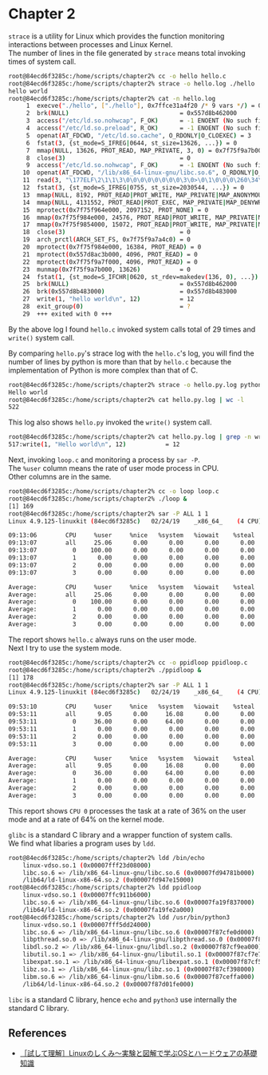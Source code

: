 # Chapter 2

`strace` is a utility for Linux which provides the function monitoring interactions between processes and Linux Kernel.  
The number of lines in the file generated by `strace` means total invoking times of system call.
```bash
root@84ecd6f3285c:/home/scripts/chapter2% cc -o hello hello.c
root@84ecd6f3285c:/home/scripts/chapter2% strace -o hello.log ./hello
hello world
root@84ecd6f3285c:/home/scripts/chapter2% cat -n hello.log
     1	execve("./hello", ["./hello"], 0x7ffce31a4f20 /* 9 vars */) = 0
     2	brk(NULL)                               = 0x557d8b462000
     3	access("/etc/ld.so.nohwcap", F_OK)      = -1 ENOENT (No such file or directory)
     4	access("/etc/ld.so.preload", R_OK)      = -1 ENOENT (No such file or directory)
     5	openat(AT_FDCWD, "/etc/ld.so.cache", O_RDONLY|O_CLOEXEC) = 3
     6	fstat(3, {st_mode=S_IFREG|0644, st_size=13626, ...}) = 0
     7	mmap(NULL, 13626, PROT_READ, MAP_PRIVATE, 3, 0) = 0x7f75f9a7b000
     8	close(3)                                = 0
     9	access("/etc/ld.so.nohwcap", F_OK)      = -1 ENOENT (No such file or directory)
    10	openat(AT_FDCWD, "/lib/x86_64-linux-gnu/libc.so.6", O_RDONLY|O_CLOEXEC) = 3
    11	read(3, "\177ELF\2\1\1\3\0\0\0\0\0\0\0\0\3\0>\0\1\0\0\0\260\34\2\0\0\0\0\0"..., 832) = 832
    12	fstat(3, {st_mode=S_IFREG|0755, st_size=2030544, ...}) = 0
    13	mmap(NULL, 8192, PROT_READ|PROT_WRITE, MAP_PRIVATE|MAP_ANONYMOUS, -1, 0) = 0x7f75f9a79000
    14	mmap(NULL, 4131552, PROT_READ|PROT_EXEC, MAP_PRIVATE|MAP_DENYWRITE, 3, 0) = 0x7f75f9467000
    15	mprotect(0x7f75f964e000, 2097152, PROT_NONE) = 0
    16	mmap(0x7f75f984e000, 24576, PROT_READ|PROT_WRITE, MAP_PRIVATE|MAP_FIXED|MAP_DENYWRITE, 3, 0x1e7000) = 0x7f75f984e000
    17	mmap(0x7f75f9854000, 15072, PROT_READ|PROT_WRITE, MAP_PRIVATE|MAP_FIXED|MAP_ANONYMOUS, -1, 0) = 0x7f75f9854000
    18	close(3)                                = 0
    19	arch_prctl(ARCH_SET_FS, 0x7f75f9a7a4c0) = 0
    20	mprotect(0x7f75f984e000, 16384, PROT_READ) = 0
    21	mprotect(0x557d8ac3b000, 4096, PROT_READ) = 0
    22	mprotect(0x7f75f9a7f000, 4096, PROT_READ) = 0
    23	munmap(0x7f75f9a7b000, 13626)           = 0
    24	fstat(1, {st_mode=S_IFCHR|0620, st_rdev=makedev(136, 0), ...}) = 0
    25	brk(NULL)                               = 0x557d8b462000
    26	brk(0x557d8b483000)                     = 0x557d8b483000
    27	write(1, "hello world\n", 12)           = 12
    28	exit_group(0)                           = ?
    29	+++ exited with 0 +++
```
By the above log I found `hello.c` invoked system calls total of 29 times and `write()` system call.

By comparing `hello.py`'s strace log with the `hello.c`'s log, you will find the number of lines by python is more than that by `hello.c` because the implementation of Python is more complex than that of C.  
```bash
root@84ecd6f3285c:/home/scripts/chapter2% strace -o hello.py.log python3 ./hello.py
Hello world
root@84ecd6f3285c:/home/scripts/chapter2% cat hello.py.log | wc -l
522
```
This log also shows `hello.py` invoked the `write()` system call.
```bash
root@84ecd6f3285c:/home/scripts/chapter2% cat hello.py.log | grep -n write
517:write(1, "Hello world\n", 12)           = 12
```

Next, invoking `loop.c` and monitoring a process by `sar -P`.  
The `%user` column means the rate of user mode process in CPU.  
Other columns are in the same.
```bash
root@84ecd6f3285c:/home/scripts/chapter2% cc -o loop loop.c
root@84ecd6f3285c:/home/scripts/chapter2% ./loop &
[1] 169
root@84ecd6f3285c:/home/scripts/chapter2% sar -P ALL 1 1
Linux 4.9.125-linuxkit (84ecd6f3285c) 	02/24/19 	_x86_64_	(4 CPU)

09:13:06        CPU     %user     %nice   %system   %iowait    %steal     %idle
09:13:07        all     25.06      0.00      0.00      0.00      0.00     74.94
09:13:07          0    100.00      0.00      0.00      0.00      0.00      0.00
09:13:07          1      0.00      0.00      0.00      0.00      0.00    100.00
09:13:07          2      0.00      0.00      0.00      0.00      0.00    100.00
09:13:07          3      0.00      0.00      0.00      0.00      0.00    100.00

Average:        CPU     %user     %nice   %system   %iowait    %steal     %idle
Average:        all     25.06      0.00      0.00      0.00      0.00     74.94
Average:          0    100.00      0.00      0.00      0.00      0.00      0.00
Average:          1      0.00      0.00      0.00      0.00      0.00    100.00
Average:          2      0.00      0.00      0.00      0.00      0.00    100.00
Average:          3      0.00      0.00      0.00      0.00      0.00    100.00
```
The report shows `hello.c` always runs on the user mode.  
Next I try to use the system mode.
```bash
root@84ecd6f3285c:/home/scripts/chapter2% cc -o ppidloop ppidloop.c
root@84ecd6f3285c:/home/scripts/chapter2% ./ppidloop &
[1] 178
root@84ecd6f3285c:/home/scripts/chapter2% sar -P ALL 1 1
Linux 4.9.125-linuxkit (84ecd6f3285c) 	02/24/19 	_x86_64_	(4 CPU)

09:53:10        CPU     %user     %nice   %system   %iowait    %steal     %idle
09:53:11        all      9.05      0.00     16.08      0.00      0.00     74.87
09:53:11          0     36.00      0.00     64.00      0.00      0.00      0.00
09:53:11          1      0.00      0.00      0.00      0.00      0.00    100.00
09:53:11          2      0.00      0.00      0.00      0.00      0.00    100.00
09:53:11          3      0.00      0.00      0.00      0.00      0.00    100.00

Average:        CPU     %user     %nice   %system   %iowait    %steal     %idle
Average:        all      9.05      0.00     16.08      0.00      0.00     74.87
Average:          0     36.00      0.00     64.00      0.00      0.00      0.00
Average:          1      0.00      0.00      0.00      0.00      0.00    100.00
Average:          2      0.00      0.00      0.00      0.00      0.00    100.00
Average:          3      0.00      0.00      0.00      0.00      0.00    100.00
```
This report shows `CPU 0` processes the task at a rate of 36% on the user mode and at a rate of 64% on the kernel mode.

`glibc` is a standard C library and a wrapper function of system calls.  
We find what libaries a program uses by `ldd`.
```bash
root@84ecd6f3285c:/home/scripts/chapter2% ldd /bin/echo
	linux-vdso.so.1 (0x00007fff23d08000)
	libc.so.6 => /lib/x86_64-linux-gnu/libc.so.6 (0x00007fd94781b000)
	/lib64/ld-linux-x86-64.so.2 (0x00007fd947e15000)
root@84ecd6f3285c:/home/scripts/chapter2% ldd ppidloop
	linux-vdso.so.1 (0x00007ffc911b6000)
	libc.so.6 => /lib/x86_64-linux-gnu/libc.so.6 (0x00007fa19f837000)
	/lib64/ld-linux-x86-64.so.2 (0x00007fa19fe2a000)
root@84ecd6f3285c:/home/scripts/chapter2% ldd /usr/bin/python3
	linux-vdso.so.1 (0x00007fff5dd24000)
	libc.so.6 => /lib/x86_64-linux-gnu/libc.so.6 (0x00007f87cfe0d000)
	libpthread.so.0 => /lib/x86_64-linux-gnu/libpthread.so.0 (0x00007f87cfbee000)
	libdl.so.2 => /lib/x86_64-linux-gnu/libdl.so.2 (0x00007f87cf9ea000)
	libutil.so.1 => /lib/x86_64-linux-gnu/libutil.so.1 (0x00007f87cf7e7000)
	libexpat.so.1 => /lib/x86_64-linux-gnu/libexpat.so.1 (0x00007f87cf5b5000)
	libz.so.1 => /lib/x86_64-linux-gnu/libz.so.1 (0x00007f87cf398000)
	libm.so.6 => /lib/x86_64-linux-gnu/libm.so.6 (0x00007f87ceffa000)
	/lib64/ld-linux-x86-64.so.2 (0x00007f87d01fe000)
```
`libc` is a standard C library, hence `echo` and `python3` use internally the standard C library.

## References
- [［試して理解］Linuxのしくみ～実験と図解で学ぶOSとハードウェアの基礎知識](https://gihyo.jp/book/2018/978-4-7741-9607-7)